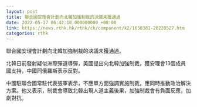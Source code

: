 ```yaml
---
layout: post
title: 聯合國安理會計劃向北韓加強制裁的決議未獲通過
date: 2022-05-27 06:42:18.000000000 +08:00
link: https://news.rthk.hk/rthk/ch/component/k2/1650381-20220527.htm
categories: rthk
---
```


聯合國安理會計劃向北韓加強制裁的決議未獲通過。

北韓日前發射疑似洲際彈道導彈，美國提出向北韓加強制裁，獲安理會13個成員國支持，中國同俄羅斯表示反對。

中國駐聯合國常駐代表張軍表示，不應單方面強調實施制裁，應同時推動政治解決方案。他又表示，制裁會導致北韓出現人道主義後果，加強制裁會有負面反應，加劇對抗。
